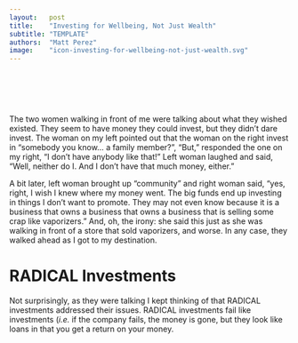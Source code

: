 ```yaml
---
layout:   post
title:    "Investing for Wellbeing, Not Just Wealth"
subtitle: "TEMPLATE"
authors:  "Matt Perez"
image:    "icon-investing-for-wellbeing-not-just-wealth.svg"
---
```


<div style="display:none;">
 <p>Investing for your own wellbeing, the wellbeing of your community, and for the bucks&hellip; in that order.</p>
</div>

<h1>&nbsp;</h1>
 <p>The two women walking in front of me were talking about what they wished existed. They seem to have money they could invest, but they didn&rsquo;t dare invest. The woman on my left pointed out that the woman on the right invest in &ldquo;somebody you know&hellip; a family member?&rdquo;, &ldquo;But,&rdquo; responded the one on my right, &ldquo;I don&rsquo;t have anybody like that!&rdquo; Left woman laughed and said, &ldquo;Well, neither do I. And I don&rsquo;t have that much money, either.&rdquo;</p>
 <p>A bit later, left woman brought up &ldquo;community&rdquo; and right woman said, &ldquo;yes, right, I wish I knew where my money went. The big funds end up investing in things I don&rsquo;t want to promote. They may not even know because it is a business that owns a business that owns a business that is selling some crap like vaporizers.&rdquo; And, oh, the irony: she said this just as she was walking in front of a store that sold vaporizers, and worse. In any case, they walked ahead as I got to my destination.</p>

<h1><span class="_paradigm">RADICAL</span> Investments</h1>
 <p>Not surprisingly, as they were talking I kept thinking of that <span class="_paradigm">RADICAL</span> investments addressed their issues. <span class="_paradigm">RADICAL</span> investments fail like investments (<em>i.e.</em> if the company fails, the money is gone</em>, but they look like loans in that you get a return on your money.</p>